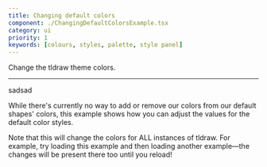 ```yaml
---
title: Changing default colors
component: ./ChangingDefaultColorsExample.tsx
category: ui
priority: 1
keywords: [colours, styles, palette, style panel]
---
```


Change the tldraw theme colors.

---

sadsad

While there's currently no way to add or remove our colors from our default shapes' colors, this example shows how you can adjust the values for the default color styles.

Note that this will change the colors for ALL instances of tldraw. For example, try loading this example and then loading another example—the changes will be present there too until you reload!
